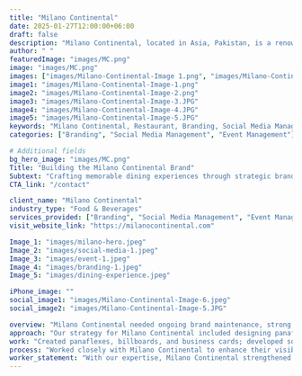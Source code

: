 ```yaml
---
title: "Milano Continental"
date: 2025-01-27T12:00:00+06:00
draft: false
description: "Milano Continental, located in Asia, Pakistan, is a renowned restaurant excelling in exceptional dining experiences and brand engagement."
author: " "
featuredImage: "images/MC.png"
image: "images/MC.png"
images: ["images/Milano-Continental-Image 1.png", "images/Milano-Continental-Image-2.png", "images/Milano-Continental-Image-3.JPG", "images/Milano-Continental-Image-4.JPG"]
image1: "images/Milano-Continental-Image-1.png"
image2: "images/Milano-Continental-Image-2.png"
image3: "images/Milano-Continental-Image-3.JPG"
image4: "images/Milano-Continental-Image-4.JPG"
image5: "images/Milano-Continental-Image-5.JPG"
keywords: "Milano Continental, Restaurant, Branding, Social Media Management, Event Management, Marketing"
categories: ["Branding", "Social Media Management", "Event Management"]

# Additional fields
bg_hero_image: "images/MC.png"
Title: "Building the Milano Continental Brand"
Subtext: "Crafting memorable dining experiences through strategic branding, social media management, and event planning."
CTA_link: "/contact"

client_name: "Milano Continental"
industry_type: "Food & Beverages"
services_provided: ["Branding", "Social Media Management", "Event Management"]
visit_website_link: "https://milanocontinental.com"

Image_1: "images/milano-hero.jpeg"
Image_2: "images/social-media-1.jpeg"
Image_3: "images/event-1.jpeg"
Image_4: "images/branding-1.jpeg"
Image_5: "images/dining-experience.jpeg"

iPhone_image: ""
social_image1: "images/Milano-Continental-Image-6.jpeg"
social_image2: "images/Milano-Continental-Image-5.JPG"

overview: "Milano Continental needed ongoing brand maintenance, strong social media strategies, and seamless event management to increase foot traffic and customer engagement."
approach: "Our strategy for Milano Continental included designing panaflexes, billboards, steamers, and business cards to maintain a strong, professional brand image, developing targeted social media strategies with promotional content, strategic boosting, and hashtag optimization to enhance online presence, and organizing restaurant events with comprehensive event promotion, planning, décor, and professional photography/videography coverage to boost market presence."
work: "Created panaflexes, billboards, and business cards; developed social media strategies to boost engagement; and managed event schedules, decor, and multimedia coverage."
process: "Worked closely with Milano Continental to enhance their visibility, create engaging social media campaigns, and deliver seamless event management services."
worker_statement: "With our expertise, Milano Continental strengthened its brand presence, increased engagement, and successfully hosted multiple restaurant events, driving customer interest and loyalty."
---
```

